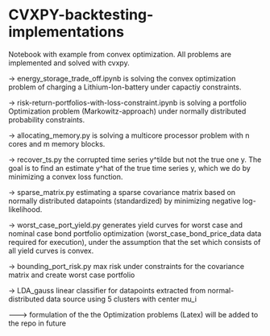 # CVXPY-backtesting-implementations

Notebook with example from convex optimization. All problems are implemented and solved with cvxpy.

-> energy_storage_trade_off.ipynb is solving the convex optimization problem of charging a Lithium-Ion-battery under capactiy constraints.

-> risk-return-portfolios-with-loss-constraint.ipynb is solving a portfolio Optimization problem (Markowitz-approach) under normally distributed probability constraints.

-> allocating_memory.py is solving a multicore processor problem with n cores and m memory blocks.

-> recover_ts.py the corrupted time series y^tilde but not the true one y. The goal is to find an estimate y^hat of the true time series y, which we do by minimizing a convex loss function.

-> sparse_matrix.py estimating a sparse covariance matrix based on normally distributed datapoints (standardized) by minimizing negative log-likelihood.

-> worst_case_port_yield.py generates yield curves for worst case and nominal case bond portfolio optimization (worst_case_bond_price_data data required for execution), under the assumption that the set which consists of all yield curves is convex.

-> bounding_port_risk.py max risk under constraints for the covariance matrix and create worst case portfolio

-> LDA_gauss linear classifier for datapoints extracted from normal-distributed data source using 5 clusters with center mu_i


---> formulation of the the Optimization problems (Latex) will be added to the repo in future 
